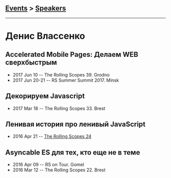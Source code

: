 ## [Events](../README.md) > [Speakers](../speakers.md)
---

# Денис Влассенко

## Accelerated Mobile Pages: Делаем WEB сверхбыстрым
- 2017 Jun 10 -- The Rolling Scopes 39. Grodno    
- 2017 Jun 20-21 -- RS Summer Summit 2017. Minsk    
## Декорируем Javascript
- 2017 Mar 18 -- The Rolling Scopes 33. Brest    
## Ленивая история про ленивый JavaScript
- 2016 Apr 21 -- [The Rolling Scopes 24](https://www.youtube.com/watch?v=svwtrFf-aEo)    
## Asyncable ES для тех, кто еще не в теме
- 2016 Apr 09 -- RS on Tour. Gomel    
- 2016 Mar 12 -- The Rolling Scopes 22. Brest    
